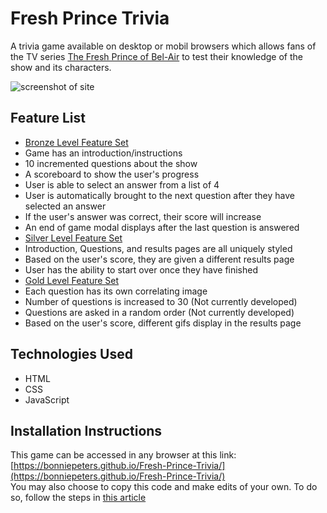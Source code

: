 # Fresh Prince Trivia  
A trivia game available on desktop or mobil browsers which allows fans of the TV series [The Fresh Prince of Bel-Air](https://www.imdb.com/title/tt0098800/) to test their knowledge of the show and its characters. 

![screenshot of site](https://i.imgur.com/9rUHFRO.png)

## Feature List  
* [Bronze Level Feature Set](https://i.imgur.com/TZAzck9.jpg)
 * Game has an introduction/instructions
 * 10 incremented questions about the show
 * A scoreboard to show the user's progress
 * User is able to select an answer from a list of 4
 * User is automatically brought to the next question after they have selected an answer
 * If the user's answer was correct, their score will increase
 * An end of game modal displays after the last question is answered
* [Silver Level Feature Set](https://i.imgur.com/2A4VasC.jpg)
 * Introduction, Questions, and results pages are all uniquely styled
 * Based on the user's score, they are given a different results page
 * User has the ability to start over once they have finished
* [Gold Level Feature Set](https://i.imgur.com/OuTtoh0.jpg)
 * Each question has its own correlating image
 * Number of questions is increased to 30 (Not currently developed)
 * Questions are asked in a random order (Not currently developed)
 * Based on the user's score, different gifs display in the results page

## Technologies Used
* HTML
* CSS
* JavaScript  

## Installation Instructions
This game can be accessed in any browser at this link: [https://bonniepeters.github.io/Fresh-Prince-Trivia/](https://bonniepeters.github.io/Fresh-Prince-Trivia/)  
You may also choose to copy this code and make edits of your own. To do so, follow the steps in [this article](https://help.github.com/en/articles/fork-a-repo)
